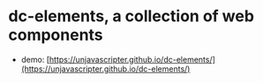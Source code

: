 # dc-elements, a collection of web components

- demo: [https://unjavascripter.github.io/dc-elements/](https://unjavascripter.github.io/dc-elements/)
